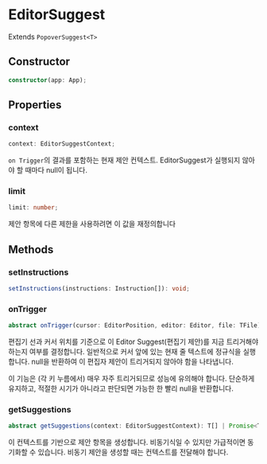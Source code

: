 # EditorSuggest

Extends `PopoverSuggest<T>`

## Constructor

```ts
constructor(app: App);
```

## Properties

### context

```ts
context: EditorSuggestContext;
```

`on Trigger`의 결과를 포함하는 현재 제안 컨텍스트.
EditorSuggest가 실행되지 않아야 할 때마다 null이 됩니다.

### limit

```ts
limit: number;
```

제안 항목에 다른 제한을 사용하려면 이 값을 재정의합니다

## Methods

### setInstructions

```ts
setInstructions(instructions: Instruction[]): void;
```

### onTrigger

```ts
abstract onTrigger(cursor: EditorPosition, editor: Editor, file: TFile): EditorSuggestTriggerInfo | null;
```

편집기 선과 커서 위치를 기준으로 이 Editor Suggest(편집기 제안)를 지금 트리거해야 하는지 여부를 결정합니다.
일반적으로 커서 앞에 있는 현재 줄 텍스트에 정규식을 실행합니다.
null을 반환하여 이 편집자 제안이 트리거되지 않아야 함을 나타냅니다.

이 기능은 (각 키 누름에서) 매우 자주 트리거되므로 성능에 유의해야 합니다.
단순하게 유지하고, 적절한 시기가 아니라고 판단되면 가능한 한 빨리 null을 반환합니다.

### getSuggestions

```ts
abstract getSuggestions(context: EditorSuggestContext): T[] | Promise<T[]>;
```

이 컨텍스트를 기반으로 제안 항목을 생성합니다. 비동기식일 수 있지만 가급적이면 동기화할 수 있습니다.
비동기 제안을 생성할 때는 컨텍스트를 전달해야 합니다.
